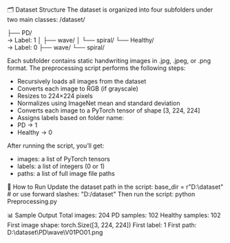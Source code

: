 🗂️ Dataset Structure
The dataset is organized into four subfolders under two main classes:
/dataset/

├── PD/  
→ Label: 1
│   ├── wave/
│   └── spiral/
└── Healthy/    
→ Label: 0
    ├── wave/
    └── spiral/
    


Each subfolder contains static handwriting images in .jpg, .jpeg, or .png format.
The preprocessing script performs the following steps:
- Recursively loads all images from the dataset
- Converts each image to RGB (if grayscale)
- Resizes to 224×224 pixels
- Normalizes using ImageNet mean and standard deviation
- Converts each image to a PyTorch tensor of shape [3, 224, 224]
- Assigns labels based on folder name:
- PD → 1
- Healthy → 0


After running the script, you’ll get:
- images: a list of PyTorch tensors
- labels: a list of integers (0 or 1)
- paths: a list of full image file paths

🚀 How to Run
Update the dataset path in the script:
base_dir = r"D:\dataset"  # or use forward slashes: "D:/dataset"
Then run the script:
python Preprocessing.py


📊 Sample Output
Total images: 204
PD samples: 102
Healthy samples: 102
First image shape: torch.Size([3, 224, 224])
First label: 1
First path: D:\dataset\PD\wave\V01PO01.png

